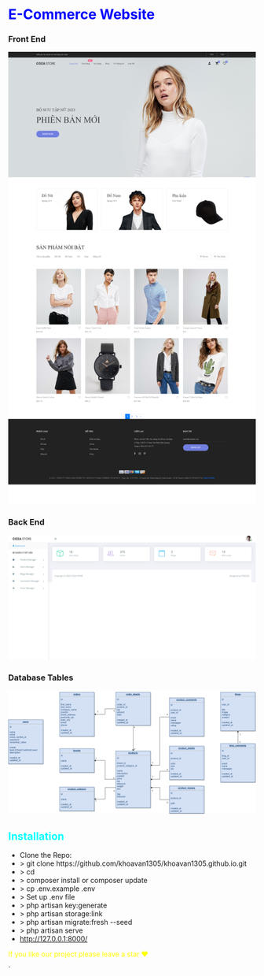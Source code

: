 <h1 style="color:blue">E-Commerce Website</h1>
<h3>Front End</h3>

<img src="./assets/images/index.png" />

<h3>Back End</h3>

<img src="./assets/images/backend.png" />

<h3>Database Tables</h3>

<img src="./assets/images/databaseimg.png" />

<h2 style="color:cyan">Installation</h2>
<ul>
    <li>Clone the Repo: <br> </li>
    <li style=""> > git clone https://github.com/khoavan1305/khoavan1305.github.io.git</li>
    <li> > cd </li>
    <li> > composer install or composer update</li>
    <li> > cp .env.example .env</li>
    <li> > Set up .env file</li>
    <li> > php artisan key:generate</li>
    <li> > php artisan storage:link</li>
    <li> > php artisan migrate:fresh --seed</li>
    <li> > php artisan serve</li>
    <li> <a href="http://127.0.0.1:8000/">http://127.0.0.1:8000/</a> </li>
    </ul>
    <p style="color:yellow">If you like our project please leave a star ❤<p>

`
